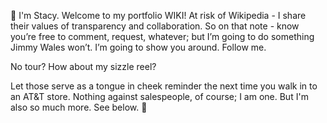 👋 I'm Stacy.  Welcome to my portfolio WIKI!  At risk of Wikipedia - I share their values of transparency and collaboration.  So on that note - know you’re free to comment, request, whatever; but I’m going to do something Jimmy Wales won’t.  I’m going to show you around.  Follow me.

No tour?  How about my sizzle reel?

Let those serve as a tongue in cheek reminder the next time you walk in to an AT&T store.  Nothing against salespeople, of course; I am one.  But I'm also so much more.  See below. 🚀

<!--
**chAMP1R3/chAMP1R3** is a ✨ _special_ ✨ repository because its `README.md` (this file) appears on your GitHub profile.

Here are some ideas to get you started:

- 🔭 I’m currently working on ...
- 🌱 I’m currently learning ...
- 👯 I’m looking to collaborate on ...
- 🤔 I’m looking for help with ...
- 💬 Ask me about ...
- 📫 How to reach me: ...
- 😄 Pronouns: ...
- ⚡ Fun fact: ...
-->
